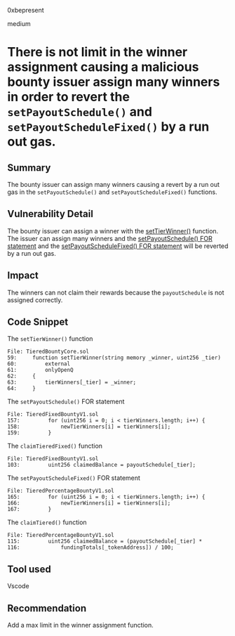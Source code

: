 0xbepresent

medium

# There is not limit in the winner assignment causing a malicious bounty issuer assign many winners in order to revert the ```setPayoutSchedule()``` and ```setPayoutScheduleFixed()``` by a run out gas.

## Summary

The bounty issuer can assign many winners causing a revert by a run out gas in the ```setPayoutSchedule()``` and ```setPayoutScheduleFixed()``` functions.

## Vulnerability Detail

The bounty issuer can assign a winner with the [setTierWinner()](https://github.com/sherlock-audit/2023-02-openq/blob/main/contracts/Bounty/Implementations/TieredBountyCore.sol#L59) function. The issuer can assign many winners and the [setPayoutSchedule() FOR statement](https://github.com/sherlock-audit/2023-02-openq/blob/main/contracts/Bounty/Implementations/TieredPercentageBountyV1.sol#L165) and the [setPayoutScheduleFixed() FOR statement](https://github.com/sherlock-audit/2023-02-openq/blob/main/contracts/Bounty/Implementations/TieredFixedBountyV1.sol#L157) will be reverted by a run out gas.

## Impact

The winners can not claim their rewards because the ```payoutSchedule``` is not assigned correctly.

## Code Snippet

The ```setTierWinner()``` function

```solidity
File: TieredBountyCore.sol
59:     function setTierWinner(string memory _winner, uint256 _tier)
60:         external
61:         onlyOpenQ
62:     {
63:         tierWinners[_tier] = _winner;
64:     }
```

The ```setPayoutSchedule()``` FOR statement

```solidity
File: TieredFixedBountyV1.sol
157:         for (uint256 i = 0; i < tierWinners.length; i++) {
158:             newTierWinners[i] = tierWinners[i];
159:         }
```

The ```claimTieredFixed()``` function

```solidity
File: TieredFixedBountyV1.sol
103:         uint256 claimedBalance = payoutSchedule[_tier];
```


The ```setPayoutScheduleFixed()``` FOR statement

```solidity
File: TieredPercentageBountyV1.sol
165:         for (uint256 i = 0; i < tierWinners.length; i++) {
166:             newTierWinners[i] = tierWinners[i];
167:         }
```

The ```claimTiered()``` function
```solidity
File: TieredPercentageBountyV1.sol
115:         uint256 claimedBalance = (payoutSchedule[_tier] *
116:             fundingTotals[_tokenAddress]) / 100;
```


## Tool used

Vscode

## Recommendation

Add a max limit in the winner assignment function.